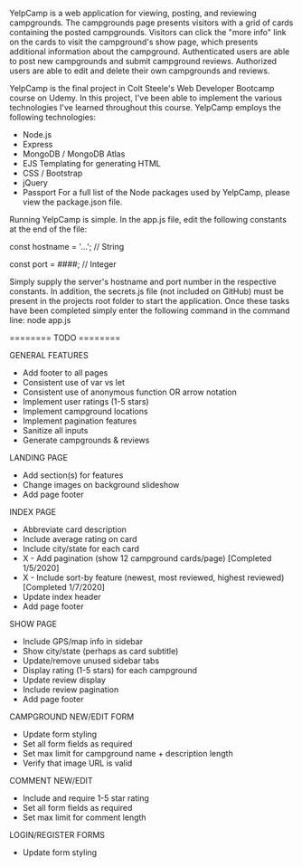 YelpCamp is a web application for viewing, posting, and reviewing campgrounds. The campgrounds page presents visitors with a grid
of cards containing the posted campgrounds. Visitors can click the "more info" link on the cards to visit the campground's show page,
which presents additional information about the campground. Authenticated users are able to post new campgrounds and submit campground
reviews. Authorized users are able to edit and delete their own campgrounds and reviews.

YelpCamp is the final project in Colt Steele's Web Developer Bootcamp course on Udemy. In this project, I've been able to implement
the various technologies I've learned throughout this course. YelpCamp employs the following technologies:
  - Node.js
  - Express
  - MongoDB / MongoDB Atlas
  - EJS Templating for generating HTML
  - CSS / Bootstrap
  - jQuery
  - Passport
For a full list of the Node packages used by YelpCamp, please view the package.json file.

Running YelpCamp is simple. In the app.js file, edit the following constants at the end of the file:

  const hostname = '...'; // String
  
  const port = ####;      // Integer
  
Simply supply the server's hostname and port number in the respective constants. In addition, the secrets.js file (not included on GitHub)
must be present in the projects root folder to start the application. Once these tasks have been completed simply enter the following
command in the command line:
  node app.js
  
  
======== TODO ========

GENERAL FEATURES
- Add footer to all pages
- Consistent use of var vs let
- Consistent use of anonymous function OR arrow notation
- Implement user ratings (1-5 stars)
- Implement campground locations
- Implement pagination features
- Sanitize all inputs
- Generate campgrounds & reviews

LANDING PAGE
- Add section(s) for features
- Change images on background slideshow
- Add page footer

INDEX PAGE
- Abbreviate card description
- Include average rating on card
- Include city/state for each card
- X - Add pagination (show 12 campground cards/page) [Completed 1/5/2020]
- X - Include sort-by feature (newest, most reviewed, highest reviewed) [Completed 1/7/2020]
- Update index header
- Add page footer

SHOW PAGE
- Include GPS/map info in sidebar
- Show city/state (perhaps as card subtitle)
- Update/remove unused sidebar tabs
- Display rating (1-5 stars) for each campground
- Update review display
- Include review pagination
- Add page footer
  
CAMPGROUND NEW/EDIT FORM
- Update form styling
- Set all form fields as required
- Set max limit for campground name + description length
- Verify that image URL is valid

COMMENT NEW/EDIT
- Include and require 1-5 star rating
- Set all form fields as required
- Set max limit for comment length
  
LOGIN/REGISTER FORMS
- Update form styling

